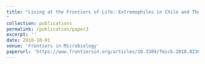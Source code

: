 ```yaml
---
title: "Living at the Frontiers of Life: Extremophiles in Chile and Their Potential for Bioremediation
"
collection: publications
permalink: /publication/paper3
excerpt: ''
date: 2018-10-01
venue: 'Frontiers in Microbiology'
paperurl: 'https://www.frontiersin.org/articles/10.3389/fmicb.2018.02309/full'
---
```

